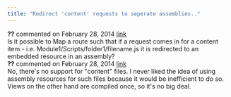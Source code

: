 ```yaml
---
title: "Redirect 'content' requests to seperate assemblies.."
---
```

<div id="post1216146" class="discussion-comment op">
   <div class="discussion-header"><b>??</b> commented on 
      <time datetime="2014-02-28T07:01:38.973-08:00" title="2014-02-28T07:01:38.973-08:00">February 28, 2014</time> <a href="#1216146" class="post-link">link</a></div>
   <div class="discussion-message">Is it possible to Map a route such that if a request comes in for a content item - i.e. Module1/Scripts/folder1/filename.js it is redirected to an embedded resource in an assembly?<br />
</div>
</div>
<div id="post1216163" class="discussion-comment">
   <div class="discussion-header"><b>??</b> commented on 
      <time datetime="2014-02-28T07:35:01.63-08:00" title="2014-02-28T07:35:01.63-08:00">February 28, 2014</time> <a href="#1216163" class="post-link">link</a></div>
   <div class="discussion-message">No, there's no support for &quot;content&quot; files. I never liked the idea of using assembly resources for such files because it would be inefficient to do so. Views on the other hand are compiled once, so it's no big deal.<br />
</div>
</div>